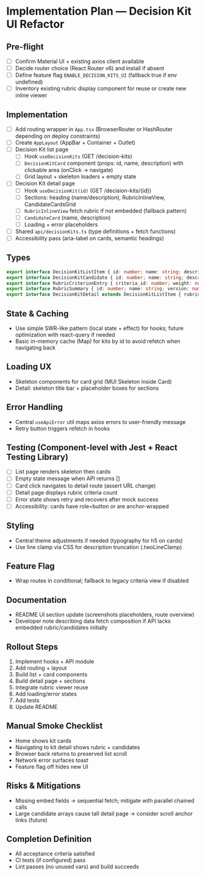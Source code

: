 # Implementation Plan — Decision Kit UI Refactor

## Pre-flight

- [ ] Confirm Material UI + existing axios client available
- [ ] Decide router choice (React Router v6) and install if absent
- [ ] Define feature flag `ENABLE_DECISION_KITS_UI` (fallback true if env undefined)
- [ ] Inventory existing rubric display component for reuse or create new inline viewer

## Implementation

- [ ] Add routing wrapper in `App.tsx` (BrowserRouter or HashRouter depending on deploy constraints)
- [ ] Create `AppLayout` (AppBar + Container + Outlet)
- [ ] Decision Kit list page
  - [ ] Hook `useDecisionKits` (GET /decision-kits)
  - [ ] `DecisionKitCard` component (props: id, name, description) with clickable area (onClick -> navigate)
  - [ ] Grid layout + skeleton loaders + empty state
- [ ] Decision Kit detail page
  - [ ] Hook `useDecisionKit(id)` (GET /decision-kits/{id})
  - [ ] Sections: heading (name/description), RubricInlineView, CandidateCardsGrid
  - [ ] `RubricInlineView` fetch rubric if not embedded (fallback pattern)
  - [ ] `CandidateCard` (name, description)
  - [ ] Loading + error placeholders
- [ ] Shared `api/decisionKits.ts` (type definitions + fetch functions)
- [ ] Accessibility pass (aria-label on cards, semantic headings)

## Types

```ts
export interface DecisionKitListItem { id: number; name: string; description?: string }
export interface DecisionKitCandidate { id: number; name: string; description?: string }
export interface RubricCriterionEntry { criteria_id: number; weight: number; name?: string }
export interface RubricSummary { id: number; name: string; version: number; published: boolean; criteria: RubricCriterionEntry[] }
export interface DecisionKitDetail extends DecisionKitListItem { rubric: RubricSummary; candidates: DecisionKitCandidate[] }
```

## State & Caching

- Use simple SWR-like pattern (local state + effect) for hooks; future optimization with react-query if needed
- Basic in-memory cache (Map) for kits by id to avoid refetch when navigating back

## Loading UX

- Skeleton components for card grid (MUI Skeleton inside Card)
- Detail: skeleton title bar + placeholder boxes for sections

## Error Handling

- Central `useApiError` util maps axios errors to user-friendly message
- Retry button triggers refetch in hooks

## Testing (Component-level with Jest + React Testing Library)

- [ ] List page renders skeleton then cards
- [ ] Empty state message when API returns []
- [ ] Card click navigates to detail route (assert URL change)
- [ ] Detail page displays rubric criteria count
- [ ] Error state shows retry and recovers after mock success
- [ ] Accessibility: cards have role=button or are anchor-wrapped

## Styling

- Central theme adjustments if needed (typography for h5 on cards)
- Use line clamp via CSS for description truncation (.twoLineClamp)

## Feature Flag

- Wrap routes in conditional; fallback to legacy criteria view if disabled

## Documentation

- README UI section update (screenshots placeholders, route overview)
- Developer note describing data fetch composition if API lacks embedded rubric/candidates initially

## Rollout Steps

1. Implement hooks + API module
2. Add routing + layout
3. Build list + card components
4. Build detail page + sections
5. Integrate rubric viewer reuse
6. Add loading/error states
7. Add tests
8. Update README

## Manual Smoke Checklist

- Home shows kit cards
- Navigating to kit detail shows rubric + candidates
- Browser back returns to preserved list scroll
- Network error surfaces toast
- Feature flag off hides new UI

## Risks & Mitigations

- Missing embed fields → sequential fetch; mitigate with parallel chained calls
- Large candidate arrays cause tall detail page → consider scroll anchor links (future)

## Completion Definition

- All acceptance criteria satisfied
- CI tests (if configured) pass
- Lint passes (no unused vars) and build succeeds
